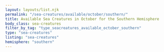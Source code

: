 ```yaml
---
layout: layouts/list.njk
permalink: "/sea-creatures/available/october/southern/"
title: Available Sea Creatures in October for the Southern Hemisphere
body_class: sea-creatures
filter_by_tag: "type_seacreatures_available_october_southern"
type: "sea-creatures"
listing: "sea-creatures"
hemisphere: "southern"
---
```

